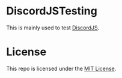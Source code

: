 # DiscordJSTesting
This is mainly used to test [DiscordJS](https://github.com/discordjs/discord.js).

# License
This repo is licensed under the [MIT License](https://github.com/imTCA/DiscordJSTesting/LICENSE).